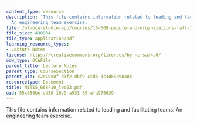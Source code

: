 ```yaml
---
content_type: resource
description: 'This file contains information related to leading and facilitating teams:
  An engineering team exercise.'
file: /ol-ocw-studio-app/courses/15-668-people-and-organizations-fall-2010/55c658bedd5818e9a93189fafa975039_MIT15_668F10_lec03.pdf
file_size: 430934
file_type: application/pdf
learning_resource_types:
- Lecture Notes
license: https://creativecommons.org/licenses/by-nc-sa/4.0/
ocw_type: OCWFile
parent_title: Lecture Notes
parent_type: CourseSection
parent_uid: c2e1958f-d3f2-dbf9-ccd5-4c3d89a90a85
resourcetype: Document
title: MIT15_668F10_lec03.pdf
uid: 55c658be-dd58-18e9-a931-89fafa975039
---
```

This file contains information related to leading and facilitating teams: An engineering team exercise.